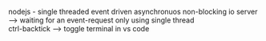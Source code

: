 nodejs - single threaded event driven asynchronuos non-blocking io server --> waiting for an event-request only using single thread  
ctrl-backtick --> toggle terminal in vs code

